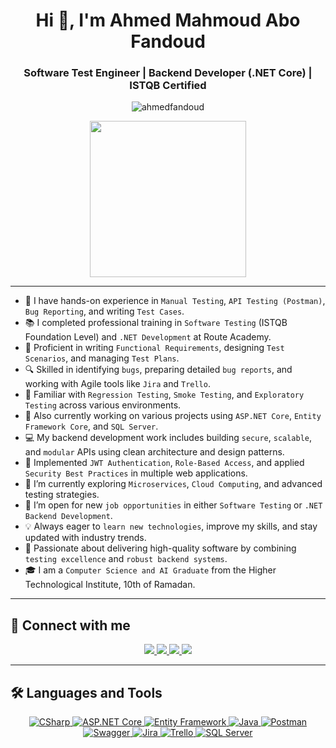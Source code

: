 <h1 align="center">Hi 👋, I'm Ahmed Mahmoud Abo Fandoud</h1>
<h3 align="center">Software Test Engineer | Backend Developer (.NET Core) | ISTQB Certified</h3>

<p align="center">
  <img src="https://komarev.com/ghpvc/?username=ahmedfandoud&label=Profile%20views&color=0e75b6&style=flat" alt="ahmedfandoud" />
</p>

<p align="center">
  <img src="https://user-images.githubusercontent.com/63050133/156676671-d5b2e362-97d4-4404-9447-dd71ddfea82f.gif" width="250px"/>
</p>

---

- 🧪 I have hands-on experience in `Manual Testing`, `API Testing (Postman)`, `Bug Reporting`, and writing `Test Cases`.
- 📚 I completed professional training in `Software Testing` (ISTQB Foundation Level) and `.NET Development` at Route Academy.
- 🧠 Proficient in writing `Functional Requirements`, designing `Test Scenarios`, and managing `Test Plans`.
- 🔍 Skilled in identifying `bugs`, preparing detailed `bug reports`, and working with Agile tools like `Jira` and `Trello`.
- 🧩 Familiar with `Regression Testing`, `Smoke Testing`, and `Exploratory Testing` across various environments.
- 🔭 Also currently working on various projects using `ASP.NET Core`, `Entity Framework Core`, and `SQL Server`.
- 💻 My backend development work includes building `secure`, `scalable`, and `modular` APIs using clean architecture and design patterns.
- 🔐 Implemented `JWT Authentication`, `Role-Based Access`, and applied `Security Best Practices` in multiple web applications.
- 🌱 I’m currently exploring `Microservices`, `Cloud Computing`, and advanced testing strategies.
- 🤔 I’m open for new `job opportunities` in either `Software Testing` or `.NET Backend Development`.
- 💡 Always eager to `learn new technologies`, improve my skills, and stay updated with industry trends.
- 🚀 Passionate about delivering high-quality software by combining `testing excellence` and `robust backend systems`.
- 🎓 I am a `Computer Science and AI Graduate` from the Higher Technological Institute, 10th of Ramadan.

---

## 📩 Connect with me

<p align="center">
    <a href="mailto:your-email@example.com" title="Gmail">
        <img src="https://img.shields.io/badge/gmail-%23F05033.svg?style=for-the-badge&logo=gmail&logoColor=white"/>
    </a>  
    <a href="https://www.facebook.com/your-profile" title="Facebook">
        <img src="https://img.shields.io/badge/Facebook-%231877F2.svg?style=for-the-badge&logo=Facebook&logoColor=white"/>
    </a>
    <a href="https://www.linkedin.com/in/your-profile/" title="LinkedIn">
        <img src="https://img.shields.io/badge/linkedin-%230077B5.svg?style=for-the-badge&logo=linkedin&logoColor=white"/>
    </a>  
    <a href="https://github.com/your-username" title="GitHub">
        <img src="https://img.shields.io/badge/github-%23121011.svg?style=for-the-badge&logo=github&logoColor=white"/>
    </a>
</p>

---

## 🛠 Languages and Tools

<p align="center">
    <!-- Backend & Language -->
    <a href="https://docs.microsoft.com/en-us/dotnet/csharp/" title="CSharp">
        <img src="https://img.shields.io/badge/c%23-%23239120.svg?style=for-the-badge&logo=c-sharp&logoColor=white" alt="CSharp"/>
    </a>
    <a href="https://dotnet.microsoft.com/" title="ASP.NET Core">
        <img src="https://img.shields.io/badge/dotnet-512BD4.svg?style=for-the-badge&logo=dotnet&logoColor=white" alt="ASP.NET Core"/>
    </a>
    <a href="https://docs.microsoft.com/en-us/ef/core/" title="Entity Framework">
        <img src="https://img.shields.io/badge/Entity%20Framework-512BD4.svg?style=for-the-badge&logo=microsoft&logoColor=white" alt="Entity Framework"/>
    </a>
    <a href="https://www.java.com/" title="Java">
        <img src="https://img.shields.io/badge/java-%23ED8B00.svg?style=for-the-badge&logo=openjdk&logoColor=white" alt="Java"/>
    <a href="https://www.postman.com/" title="Postman">
        <img src="https://img.shields.io/badge/Postman-FF6C37.svg?style=for-the-badge&logo=postman&logoColor=white" alt="Postman"/>
    </a>
    <a href="https://swagger.io/" title="Swagger">
        <img src="https://img.shields.io/badge/Swagger-85EA2D.svg?style=for-the-badge&logo=swagger&logoColor=black" alt="Swagger"/>
    </a>
    <a href="https://www.atlassian.com/software/jira" title="Jira">
        <img src="https://img.shields.io/badge/Jira-0052CC.svg?style=for-the-badge&logo=jira&logoColor=white" alt="Jira"/>
    </a>
    <a href="https://trello.com/" title="Trello">
        <img src="https://img.shields.io/badge/Trello-%23026AA7.svg?style=for-the-badge&logo=trello&logoColor=white" alt="Trello"/>
    </a>
    <a href="https://www.sqlshack.com/" title="SQL Server">
        <img src="https://img.shields.io/badge/SQL%20Server-CC2927.svg?style=for-the-badge&logo=microsoftsqlserver&logoColor=white" alt="SQL Server"/>
    </a>

</p>
